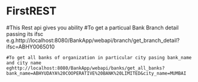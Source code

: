 # FirstREST

#This Rest api gives you ability 
	#To get a particual Bank Branch detail passing its ifsc 
	e.g.http://localhost:8080/BankApp/webapi/branch/get_branch_detail?ifsc=ABHY0065010
	
	#To get all banks of organization in particular city pasing bank_name and city name 
	eghttp://localhost:8080/BankApp/webapi/banks/get_all_banks?bank_name=ABHYUDAYA%20COOPERATIVE%20BANK%20LIMITED&city_name=MUMBAI
	
